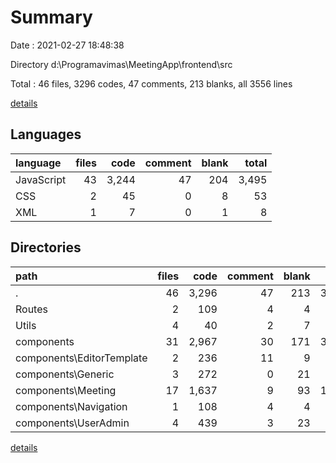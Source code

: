 # Summary

Date : 2021-02-27 18:48:38

Directory d:\Programavimas\MeetingApp\frontend\src

Total : 46 files,  3296 codes, 47 comments, 213 blanks, all 3556 lines

[details](details.md)

## Languages
| language | files | code | comment | blank | total |
| :--- | ---: | ---: | ---: | ---: | ---: |
| JavaScript | 43 | 3,244 | 47 | 204 | 3,495 |
| CSS | 2 | 45 | 0 | 8 | 53 |
| XML | 1 | 7 | 0 | 1 | 8 |

## Directories
| path | files | code | comment | blank | total |
| :--- | ---: | ---: | ---: | ---: | ---: |
| . | 46 | 3,296 | 47 | 213 | 3,556 |
| Routes | 2 | 109 | 4 | 4 | 117 |
| Utils | 4 | 40 | 2 | 7 | 49 |
| components | 31 | 2,967 | 30 | 171 | 3,168 |
| components\EditorTemplate | 2 | 236 | 11 | 9 | 256 |
| components\Generic | 3 | 272 | 0 | 21 | 293 |
| components\Meeting | 17 | 1,637 | 9 | 93 | 1,739 |
| components\Navigation | 1 | 108 | 4 | 4 | 116 |
| components\UserAdmin | 4 | 439 | 3 | 23 | 465 |

[details](details.md)